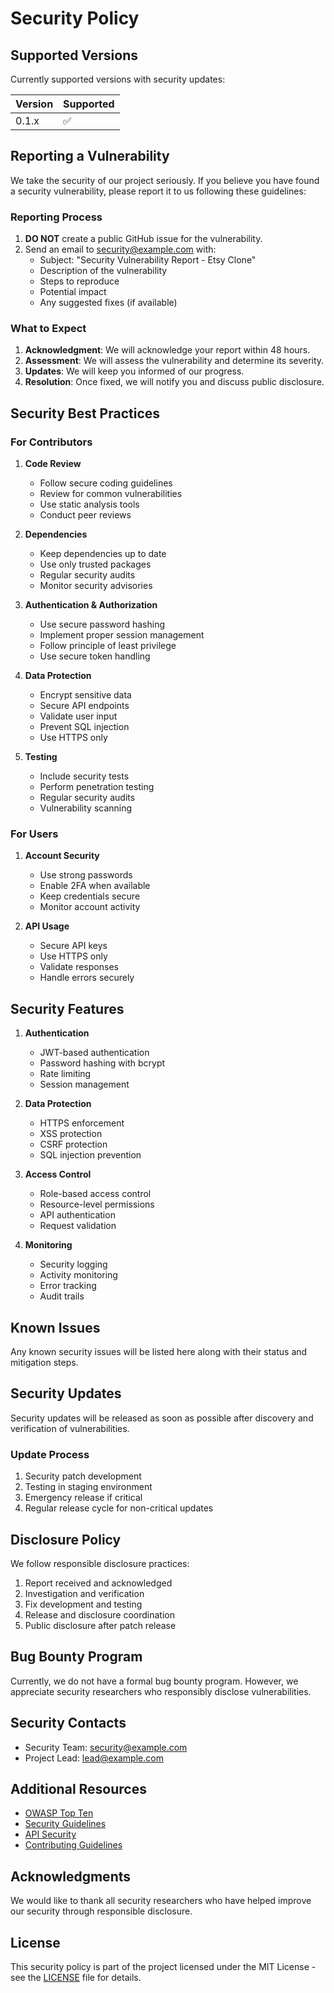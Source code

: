 # Security Policy

## Supported Versions

Currently supported versions with security updates:

| Version | Supported          |
| ------- | ------------------ |
| 0.1.x   | :white_check_mark: |

## Reporting a Vulnerability

We take the security of our project seriously. If you believe you have found a security vulnerability, please report it to us following these guidelines:

### Reporting Process

1. **DO NOT** create a public GitHub issue for the vulnerability.
2. Send an email to [security@example.com](mailto:security@example.com) with:
   - Subject: "Security Vulnerability Report - Etsy Clone"
   - Description of the vulnerability
   - Steps to reproduce
   - Potential impact
   - Any suggested fixes (if available)

### What to Expect

1. **Acknowledgment**: We will acknowledge your report within 48 hours.
2. **Assessment**: We will assess the vulnerability and determine its severity.
3. **Updates**: We will keep you informed of our progress.
4. **Resolution**: Once fixed, we will notify you and discuss public disclosure.

## Security Best Practices

### For Contributors

1. **Code Review**
   - Follow secure coding guidelines
   - Review for common vulnerabilities
   - Use static analysis tools
   - Conduct peer reviews

2. **Dependencies**
   - Keep dependencies up to date
   - Use only trusted packages
   - Regular security audits
   - Monitor security advisories

3. **Authentication & Authorization**
   - Use secure password hashing
   - Implement proper session management
   - Follow principle of least privilege
   - Use secure token handling

4. **Data Protection**
   - Encrypt sensitive data
   - Secure API endpoints
   - Validate user input
   - Prevent SQL injection
   - Use HTTPS only

5. **Testing**
   - Include security tests
   - Perform penetration testing
   - Regular security audits
   - Vulnerability scanning

### For Users

1. **Account Security**
   - Use strong passwords
   - Enable 2FA when available
   - Keep credentials secure
   - Monitor account activity

2. **API Usage**
   - Secure API keys
   - Use HTTPS only
   - Validate responses
   - Handle errors securely

## Security Features

1. **Authentication**
   - JWT-based authentication
   - Password hashing with bcrypt
   - Rate limiting
   - Session management

2. **Data Protection**
   - HTTPS enforcement
   - XSS protection
   - CSRF protection
   - SQL injection prevention

3. **Access Control**
   - Role-based access control
   - Resource-level permissions
   - API authentication
   - Request validation

4. **Monitoring**
   - Security logging
   - Activity monitoring
   - Error tracking
   - Audit trails

## Known Issues

Any known security issues will be listed here along with their status and mitigation steps.

## Security Updates

Security updates will be released as soon as possible after discovery and verification of vulnerabilities.

### Update Process

1. Security patch development
2. Testing in staging environment
3. Emergency release if critical
4. Regular release cycle for non-critical updates

## Disclosure Policy

We follow responsible disclosure practices:

1. Report received and acknowledged
2. Investigation and verification
3. Fix development and testing
4. Release and disclosure coordination
5. Public disclosure after patch release

## Bug Bounty Program

Currently, we do not have a formal bug bounty program. However, we appreciate security researchers who responsibly disclose vulnerabilities.

## Security Contacts

- Security Team: [security@example.com](mailto:security@example.com)
- Project Lead: [lead@example.com](mailto:lead@example.com)

## Additional Resources

- [OWASP Top Ten](https://owasp.org/www-project-top-ten/)
- [Security Guidelines](docs/security-guidelines.md)
- [API Security](docs/api-security.md)
- [Contributing Guidelines](CONTRIBUTING.md)

## Acknowledgments

We would like to thank all security researchers who have helped improve our security through responsible disclosure.

## License

This security policy is part of the project licensed under the MIT License - see the [LICENSE](LICENSE) file for details.